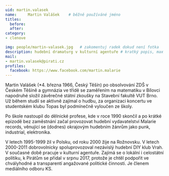 ```yaml
---
uid: martin.valasek
name:     Martin Valášek  	# běžně používáné jméno
titles:
  before: 
  after:
category:
- clenove

img: people/martin-valasek.jpg   # zakomentuj radek dokud není fotka
description: hudební dramaturg v kulturní agentuře # kratký popis, max 160 znaků
mail:
- martin.valasek@pirati.cz
profiles:
  facebook: https://www.facebook.com/martin.malarie
---
```


Martin Valášek (*4. března 1966, Český Těšín) po obsolvování ZDŠ v Českém Těšíně a gymnázia ve třídě se zaměřením na matematiku v Bílovci napodruhé složil závěrečné státní zkoušky na Stavební fakultě VUT Brno. Už během studií se aktivně zajímal o hudbu, za organizaci koncertu ve studentském klubu Topas byl podmínečně vyloučen ze školy.

Po škole nastoupil do dělnické profese, kde v roce 1990 skončil a po krátké epizodě bez zaměstnání začal provozovat hudební vydavatelství Malarie records, věnující se (dodnes) okrajovým hudebním žánrům jako punk, industrial, elektronika.

V letech 1995-1999 žil v Polsku, od roku 2000 žije na Rožnovsku. V letech 2000-2011 dobrovolnicky spoluprovozoval nezávislý hudební DIY klub Vrah. V současné době pracuje v kulturní agentuře. Zajímá se o lokální i celostátní politiku, k Pirátům se přidal v srpnu 2017, protože je chtěl podpořit ve chvályhodné a transparentí angažované politické činnosti. Je členem mediálního odboru KS.
